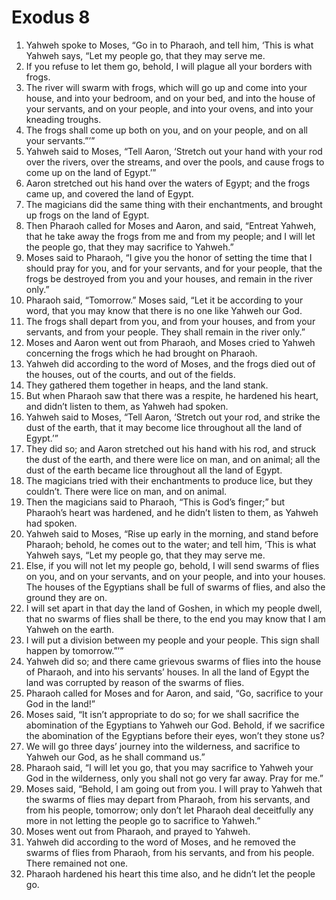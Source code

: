 ﻿
# Exodus 8
1. Yahweh spoke to Moses, “Go in to Pharaoh, and tell him, ‘This is what Yahweh says, “Let my people go, that they may serve me. 
2. If you refuse to let them go, behold, I will plague all your borders with frogs. 
3. The river will swarm with frogs, which will go up and come into your house, and into your bedroom, and on your bed, and into the house of your servants, and on your people, and into your ovens, and into your kneading troughs. 
4. The frogs shall come up both on you, and on your people, and on all your servants.”’” 
5. Yahweh said to Moses, “Tell Aaron, ‘Stretch out your hand with your rod over the rivers, over the streams, and over the pools, and cause frogs to come up on the land of Egypt.’” 
6. Aaron stretched out his hand over the waters of Egypt; and the frogs came up, and covered the land of Egypt. 
7. The magicians did the same thing with their enchantments, and brought up frogs on the land of Egypt. 
8. Then Pharaoh called for Moses and Aaron, and said, “Entreat Yahweh, that he take away the frogs from me and from my people; and I will let the people go, that they may sacrifice to Yahweh.” 
9. Moses said to Pharaoh, “I give you the honor of setting the time that I should pray for you, and for your servants, and for your people, that the frogs be destroyed from you and your houses, and remain in the river only.” 
10. Pharaoh said, “Tomorrow.” Moses said, “Let it be according to your word, that you may know that there is no one like Yahweh our God. 
11. The frogs shall depart from you, and from your houses, and from your servants, and from your people. They shall remain in the river only.” 
12. Moses and Aaron went out from Pharaoh, and Moses cried to Yahweh concerning the frogs which he had brought on Pharaoh. 
13. Yahweh did according to the word of Moses, and the frogs died out of the houses, out of the courts, and out of the fields. 
14. They gathered them together in heaps, and the land stank. 
15. But when Pharaoh saw that there was a respite, he hardened his heart, and didn’t listen to them, as Yahweh had spoken. 
16. Yahweh said to Moses, “Tell Aaron, ‘Stretch out your rod, and strike the dust of the earth, that it may become lice throughout all the land of Egypt.’” 
17. They did so; and Aaron stretched out his hand with his rod, and struck the dust of the earth, and there were lice on man, and on animal; all the dust of the earth became lice throughout all the land of Egypt. 
18. The magicians tried with their enchantments to produce lice, but they couldn’t. There were lice on man, and on animal. 
19. Then the magicians said to Pharaoh, “This is God’s finger;” but Pharaoh’s heart was hardened, and he didn’t listen to them, as Yahweh had spoken. 
20. Yahweh said to Moses, “Rise up early in the morning, and stand before Pharaoh; behold, he comes out to the water; and tell him, ‘This is what Yahweh says, “Let my people go, that they may serve me. 
21. Else, if you will not let my people go, behold, I will send swarms of flies on you, and on your servants, and on your people, and into your houses. The houses of the Egyptians shall be full of swarms of flies, and also the ground they are on. 
22. I will set apart in that day the land of Goshen, in which my people dwell, that no swarms of flies shall be there, to the end you may know that I am Yahweh on the earth. 
23. I will put a division between my people and your people. This sign shall happen by tomorrow.”’” 
24. Yahweh did so; and there came grievous swarms of flies into the house of Pharaoh, and into his servants’ houses. In all the land of Egypt the land was corrupted by reason of the swarms of flies. 
25. Pharaoh called for Moses and for Aaron, and said, “Go, sacrifice to your God in the land!” 
26. Moses said, “It isn’t appropriate to do so; for we shall sacrifice the abomination of the Egyptians to Yahweh our God. Behold, if we sacrifice the abomination of the Egyptians before their eyes, won’t they stone us? 
27. We will go three days’ journey into the wilderness, and sacrifice to Yahweh our God, as he shall command us.” 
28. Pharaoh said, “I will let you go, that you may sacrifice to Yahweh your God in the wilderness, only you shall not go very far away. Pray for me.” 
29. Moses said, “Behold, I am going out from you. I will pray to Yahweh that the swarms of flies may depart from Pharaoh, from his servants, and from his people, tomorrow; only don’t let Pharaoh deal deceitfully any more in not letting the people go to sacrifice to Yahweh.” 
30. Moses went out from Pharaoh, and prayed to Yahweh. 
31. Yahweh did according to the word of Moses, and he removed the swarms of flies from Pharaoh, from his servants, and from his people. There remained not one. 
32. Pharaoh hardened his heart this time also, and he didn’t let the people go. 
